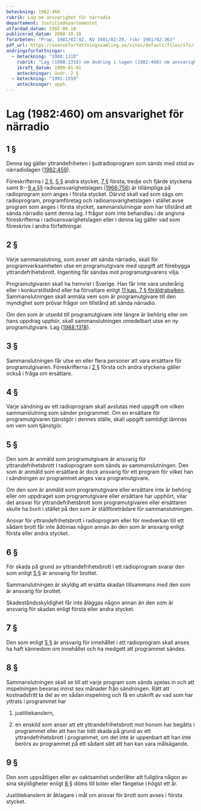 ```yaml
---
beteckning: 1982:460
rubrik: Lag om ansvarighet för närradio
departement: Justitiedepartementet
utfardad_datum: 1982-06-10
publicerad_datum: 2008-10-10
forarbeten: "Prop. 1981/82:92, KU 1981/82:29, rskr 1981/82:363"
pdf_url: https://svenskforfattningssamling.se/sites/default/files/sfs/1982-06/SFS1982-460.pdf
andringsforfattningar:
  - beteckning: "1988:1318"
    rubrik: "Lag (1988:1318) om ändring i lagen (1982:460) om ansvarighet för närradio"
    ikraft_datum: 1989-01-01
    anteckningar: ändr. 2 §
  - beteckning: "1991:1559"
    anteckningar: upph.
---
```


# Lag (1982:460) om ansvarighet för närradio

## 1 §

Denna lag gäller yttrandefriheten i ljudradioprogram som sänds med stöd av närradiolagen ([1982:459](https://selex.se/eli/sfs/1982/459)).

Föreskrifterna i [2 §](#2), [5 §](#5) andra stycket, [7 §](#7) första, tredje och fjärde styckena samt 8--[9 a §](#9a)§ radioansvarighetslagen ([1966:756](https://selex.se/eli/sfs/1966/756)) är tillämpliga på radioprogram som anges i första stycket. Därvid skall vad som sägs om radioprogram, programföretag och radioansvarighetslagen i stället avse program som anges i första stycket, sammanslutningar som har tillstånd att sända närradio samt denna lag. I frågor som inte behandlas i de angivna föreskrifterna i radioansvarighetslagen eller i denna lag gäller vad som föreskrivs i andra författningar.

## 2 §

Varje sammanslutning, som avser att sända närradio, skall för programverksamheten utse en programutgivare med uppgift att förebygga yttrandefrihetsbrott. Ingenting får sändas mot programutgivarens vilja.

Programutgivaren skall ha hemvist i Sverige. Han får inte vara underårig eller i konkurstillstånd eller ha förvaltare enligt [11 kap. 7 § föräldrabalken](https://selex.se/eli/sfs/1949/381#kap11.7). Sammanslutningen skall anmäla vem som är programutgivare till den myndighet som prövar frågor om tillstånd att sända närradio.

Om den som är utsedd till programutgivare inte längre är behörig eller om hans uppdrag upphör, skall sammanslutningen omedelbart utse en ny programutgivare. Lag ([1988:1318](https://selex.se/eli/sfs/1988/1318)).

## 3 §

Sammanslutningen får utse en eller flera personer att vara ersättare för programutgivaren. Föreskrifterna i [2 §](#2) första och andra styckena gäller också i fråga om ersättare.

## 4 §

Varje sändning av ett radioprogram skall avslutas med uppgift om vilken sammanslutning som sänder programmet. Om en ersättare för programutgivaren tjänstgör i dennes ställe, skall uppgift samtidigt lämnas om vem som tjänstgör.

## 5 §

Den som är anmäld som programutgivare är ansvarig för yttrandefrihetsbrott i radioprogram som sänds av sammanslutningen. Den som är anmäld som ersättare är dock ansvarig för ett program för vilket han i sändningen av programmet anges vara programutgivare.

Om den som är anmäld som programutgivare eller ersättare inte är behörig eller om uppdraget som programutgivare eller ersättare har upphört, vilar det ansvar för yttrandefrihetsbrott som programutgivaren eller ersättaren skulle ha burit i stället på den som är ställföreträdare för sammanslutningen.

Ansvar för yttrandefrihetsbrott i radioprogram eller för medverkan till ett sådant brott får inte ådömas någon annan än den som är ansvarig enligt första eller andra stycket.

## 6 §

För skada på grund av yttrandefrihetsbrott i ett radioprogram svarar den som enligt [5 §](#5) är ansvarig för brottet.

Sammanslutningen är skyldig att ersätta skadan tillsammans med den som är ansvarig för brottet.

Skadeståndsskyldighet får inte åläggas någon annan än den som är ansvarig för skadan enligt första eller andra stycket.

## 7 §

Den som enligt [5 §](#5) är ansvarig för innehållet i ett radioprogram skall anses ha haft kännedom om innehållet och ha medgett att programmet sändes.

## 8 §

Sammanslutningen skall se till att varje program som sänds spelas in och att inspelningen bevaras minst sex månader från sändningen. Rätt att kostnadsfritt ta del av en sådan inspelning och få en utskrift av vad som har yttrats i programmet har

1. justitiekanslern,

2. en enskild som anser att ett yttrandefrihetsbrott mot honom har begåtts i programmet eller att han har lidit skada på grund av ett yttrandefrihetsbrott i programmet, om det inte är uppenbart att han inte berörs av programmet på ett sådant sätt att han kan vara målsägande.

## 9 §

Den som uppsåtligen eller av oaktsamhet underlåter att fullgöra någon av sina skyldigheter enligt [8 §](#8) döms till böter eller fängelse i högst ett år.

Justitiekanslern är åklagare i mål om ansvar för brott som avses i första stycket.
